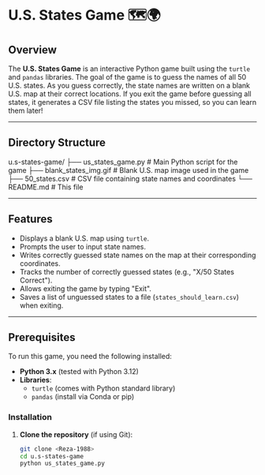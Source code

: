 # U.S. States Game 🗺️🌍

## Overview
The **U.S. States Game** is an interactive Python game built using the `turtle` and `pandas` libraries. The goal of the game is to guess the names of all 50 U.S. states. As you guess correctly, the state names are written on a blank U.S. map at their correct locations. If you exit the game before guessing all states, it generates a CSV file listing the states you missed, so you can learn them later!

---

## Directory Structure
u.s-states-game/
├── us_states_game.py  # Main Python script for the game
├── blank_states_img.gif # Blank U.S. map image used in the game
├── 50_states.csv # CSV file containing state names and coordinates
└── README.md # This file


---

## Features
- Displays a blank U.S. map using `turtle`.
- Prompts the user to input state names.
- Writes correctly guessed state names on the map at their corresponding coordinates.
- Tracks the number of correctly guessed states (e.g., "X/50 States Correct").
- Allows exiting the game by typing "Exit".
- Saves a list of unguessed states to a file (`states_should_learn.csv`) when exiting.

---

## Prerequisites
To run this game, you need the following installed:
- **Python 3.x** (tested with Python 3.12)
- **Libraries**:
  - `turtle` (comes with Python standard library)
  - `pandas` (install via Conda or pip)

### Installation
1. **Clone the repository** (if using Git):
   ```bash
   git clone <Reza-1988>
   cd u.s-states-game
   python us_states_game.py